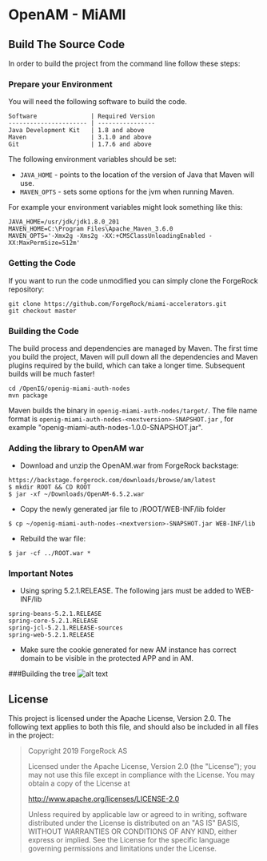 # OpenAM - MiAMI

## Build The Source Code

In order to build the project from the command line follow these steps:

### Prepare your Environment

You will need the following software to build the code.

```
Software               | Required Version
---------------------- | ----------------
Java Development Kit   | 1.8 and above
Maven                  | 3.1.0 and above
Git                    | 1.7.6 and above
```
The following environment variables should be set:

- `JAVA_HOME` - points to the location of the version of Java that Maven will use.
- `MAVEN_OPTS` - sets some options for the jvm when running Maven.

For example your environment variables might look something like this:

```
JAVA_HOME=/usr/jdk/jdk1.8.0_201
MAVEN_HOME=C:\Program Files\Apache_Maven_3.6.0
MAVEN_OPTS='-Xmx2g -Xms2g -XX:+CMSClassUnloadingEnabled -XX:MaxPermSize=512m'
```

### Getting the Code

If you want to run the code unmodified you can simply clone the ForgeRock repository:

```
git clone https://github.com/ForgeRock/miami-accelerators.git
git checkout master
```


### Building the Code

The build process and dependencies are managed by Maven. The first time you build the project, Maven will pull 
down all the dependencies and Maven plugins required by the build, which can take a longer time. 
Subsequent builds will be much faster!

```
cd /OpenIG/openig-miami-auth-nodes
mvn package
```

Maven builds the binary in `openig-miami-auth-nodes/target/`. The file name format is `openig-miami-auth-nodes-<nextversion>-SNAPSHOT.jar` , 
for example "openig-miami-auth-nodes-1.0.0-SNAPSHOT.jar".


### Adding the library to OpenAM war

+ Download and unzip the OpenAM.war from ForgeRock backstage:

```
https://backstage.forgerock.com/downloads/browse/am/latest
$ mkdir ROOT && CD ROOT
$ jar -xf ~/Downloads/OpenAM-6.5.2.war
```

+ Copy the newly generated jar file to /ROOT/WEB-INF/lib folder

```
$ cp ~/openig-miami-auth-nodes-<nextversion>-SNAPSHOT.jar WEB-INF/lib
```

+ Rebuild the war file: 

```
$ jar -cf ../ROOT.war *
```

### Important Notes
+ Using spring 5.2.1.RELEASE. The following jars must be added to WEB-INF/lib

```
spring-beans-5.2.1.RELEASE
spring-core-5.2.1.RELEASE
spring-jcl-5.2.1.RELEASE-sources
spring-web-5.2.1.RELEASE
```

+ Make sure the cookie generated for new AM instance has correct domain to be visible in the protected APP and in AM.

###Building the tree
![alt text](https://github.com/ForgeRock/miami-accelerators/blob/master/OpenAM/openam-miami-auth-nodes/migrationTree.png)

## License

This project is licensed under the Apache License, Version 2.0. The following text applies to 
both this file, and should also be included in all files in the project:

>  Copyright 2019 ForgeRock AS
>
> Licensed under the Apache License, Version 2.0 (the "License");
> you may not use this file except in compliance with the License.
> You may obtain a copy of the License at
>
>    http://www.apache.org/licenses/LICENSE-2.0
>
>  Unless required by applicable law or agreed to in writing, software
>  distributed under the License is distributed on an "AS IS" BASIS,
>  WITHOUT WARRANTIES OR CONDITIONS OF ANY KIND, either express or implied.
>  See the License for the specific language governing permissions and
>  limitations under the License.
